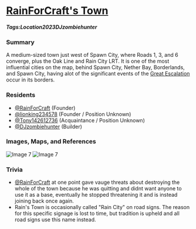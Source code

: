 # [RainForCraft's Town](#rains-town)
___Tags:<span class="tag tag-green">Location</span><span class="tag tag-pink">2023</span><span class="tag tag-blurple">DJzombiehunter</span>___
### Summary

A medium-sized town just west of Spawn City, where Roads 1, 3, and 6 converge, plus the Oak Line and Rain City LRT. It is one of the most influential cities on the map, behind Spawn City, Nether Bay, Borderlands, and Spawn City, having alot of the significant events of the [Great Escalation](#great-escalation) occur in its borders.

### Residents

*   [@RainForCraft](#rainforcraft) (Founder)
*   [@lionking234578](#lionking234578) (Founder / Position Unknown)
*   [@Tony142612736](#tony142) (Acquaintance / Position Unknown)
*   [@DJzombiehunter](#djzombeihunter) (Builder)

### Images, Maps, and References

![Image 7](https://cdn.discordapp.com/attachments/1061516148325220455/1118795852983578704/image.png)
![Image 7](https://cdn.discordapp.com/attachments/1061516148325220455/1122588066155073616/image.png)

### Trivia

*   [@RainForCraft](#rainforcraft) at one point gave vauge threats about destroying the whole of the town because he was quitting and didnt want anyone to use it as a base, eventually he stopped threatening it and is instead joining back once again.
*   Rain's Town is occasionally called "Rain City" on road signs. The reason for this specific signage is lost to time, but tradition is upheld and all road signs use this name instead.